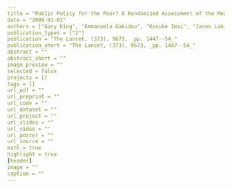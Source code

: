 ```yaml
---
title = "Public Policy for the Poor? A Randomized Assessment of the Mexican Universal Health Insurance Program"
date = "2009-01-01"
authors = ["Gary King", "Emmanuela Gakidou", "Kosuke Imai", "Jason Lakin", "Ryan T. Moore", "Clayton Nall", "Nirmala Ravishankar", "Manett Vargas", "Martha Mar\'ia Tellez-Rojo", "Juan Eugenio Hernandez Avila", "Mauricio Hernandez Avila", "Hector Hernandez Llamas"]
publication_types = ["2"]
publication = "The Lancet, (373), 9673, _pp. 1447--54_"
publication_short = "The Lancet, (373), 9673, _pp. 1447--54_"
abstract = ""
abstract_short = ""
image_preview = ""
selected = false
projects = []
tags = []
url_pdf = ""
url_preprint = ""
url_code = ""
url_dataset = ""
url_project = ""
url_slides = ""
url_video = ""
url_poster = ""
url_source = ""
math = true
highlight = true
[header]
image = ""
caption = ""
---
```

